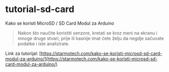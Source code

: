 # tutorial-sd-card
Kako se koristi MicroSD / SD Card Modul za Arduino

> Nakon što naučite koristiti senzore, kretati se kroz meni na ekranu i mnoge druge stvari, prije ili kasnije imat ćete želju da negdje sačuvate podatke i iste analizirate.

Link za tutorijal: [https://starmotech.com/kako-se-koristi-microsd-sd-card-modul-za-arduino/](https://starmotech.com/kako-se-koristi-microsd-sd-card-modul-za-arduino/)
